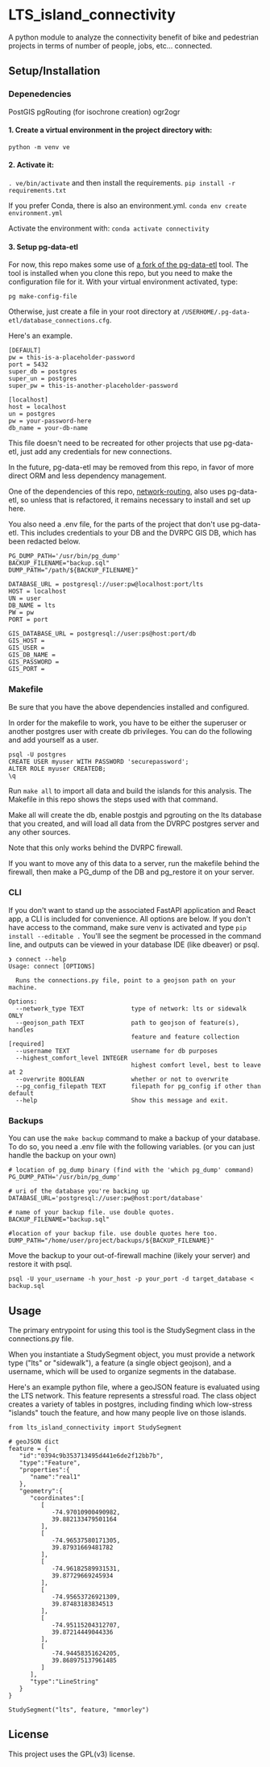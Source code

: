 # LTS_island_connectivity

A python module to analyze the connectivity benefit of bike and pedestrian projects in terms of number of people, jobs, etc... connected.

## Setup/Installation
### Depenedencies
PostGIS
pgRouting (for isochrone creation)
ogr2ogr


#### 1. Create a virtual environment in the project directory with:
```shell
python -m venv ve
```

#### 2. Activate it:
`. ve/bin/activate` and then install the requirements. `pip install -r requirements.txt`

If you prefer Conda, there is also an environment.yml.
`conda env create environment.yml` 

Activate the environment with:
`conda activate connectivity`

#### 3. Setup pg-data-etl
For now, this repo makes some use of [a fork of the pg-data-etl](https://github.com/mmorley0395/pg-data-etl) tool. The tool is installed when you clone this repo,
but you need to make the configuration file for it. With your virtual environment activated, type:

```shell
pg make-config-file
```

Otherwise, just create a file in your root directory at `/USERHOME/.pg-data-etl/database_connections.cfg`.

Here's an example.

```
[DEFAULT]
pw = this-is-a-placeholder-password
port = 5432
super_db = postgres
super_un = postgres
super_pw = this-is-another-placeholder-password

[localhost]
host = localhost
un = postgres
pw = your-password-here
db_name = your-db-name 
```

This file doesn't need to be recreated for other projects that use pg-data-etl, just add any credentials for new connections. 

In the future, pg-data-etl may be removed from this repo, in favor of more direct ORM and less dependency management. 

One of the dependencies of this repo, [network-routing](https://github.com/dvrpc/network-routing/tree/master/network_routing), also uses pg-data-etl, 
so unless that is refactored, it remains necessary to install and set up here.

You also need a .env file, for the parts of the project that don't use pg-data-etl. This includes credentials to your DB and the DVRPC GIS DB, which has been redacted below.

```
PG_DUMP_PATH='/usr/bin/pg_dump'
BACKUP_FILENAME="backup.sql"
DUMP_PATH="/path/${BACKUP_FILENAME}"

DATABASE_URL = postgresql://user:pw@localhost:port/lts
HOST = localhost
UN = user
DB_NAME = lts
PW = pw
PORT = port

GIS_DATABASE_URL = postgresql://user:ps@host:port/db
GIS_HOST = 
GIS_USER = 
GIS_DB_NAME = 
GIS_PASSWORD = 
GIS_PORT = 
```

### Makefile

Be sure that you have the above dependencies installed and configured.

In order for the makefile to work, you have to be either the superuser or another postgres user with create db privileges. You can do the following and add yourself as a user.
```
psql -U postgres
CREATE USER myuser WITH PASSWORD 'securepassword';
ALTER ROLE myuser CREATEDB;
\q
```

Run `make all` to import all data and build the islands for this analysis. The Makefile in this repo shows the steps used with that command.

Make all will create the db, enable postgis and pgrouting on the lts database that you created, and will load all data from the DVRPC postgres server and any other sources.

Note that this only works behind the DVRPC firewall.

If you want to move any of this data to a server, run the makefile behind the firewall, then make a PG_dump of the DB and pg_restore it on your server.

### CLI
If you don't want to stand up the associated FastAPI application and React app, a CLI is included for convenience. All options are below. If you don't have access to the command, make sure venv
is activated and type `pip install --editable .` You'll see the segment be processed in the command line, and outputs can be viewed in your database IDE (like dbeaver) or psql. 

```
❯ connect --help
Usage: connect [OPTIONS]

  Runs the connections.py file, point to a geojson path on your machine.

Options:
  --network_type TEXT             type of network: lts or sidewalk ONLY
  --geojson_path TEXT             path to geojson of feature(s), handles
                                  feature and feature collection  [required]
  --username TEXT                 username for db purposes
  --highest_comfort_level INTEGER
                                  highest comfort level, best to leave at 2
  --overwrite BOOLEAN             whether or not to overwrite
  --pg_config_filepath TEXT       filepath for pg_config if other than default
  --help                          Show this message and exit.
```

### Backups
You can use the `make backup` command to make a backup of your database. To do so, you need a .env file with the following variables. (or you can just handle the backup on your own)

```
# location of pg_dump binary (find with the 'which pg_dump' command)
PG_DUMP_PATH='/usr/bin/pg_dump' 

# uri of the database you're backing up
DATABASE_URL='postgresql://user:pw@host:port/database'

# name of your backup file. use double quotes.
BACKUP_FILENAME="backup.sql"

#location of your backup file. use double quotes here too.
DUMP_PATH="/home/user/project/backups/${BACKUP_FILENAME}"
```

Move the backup to your out-of-firewall machine (likely your server) and restore it with psql.

`psql -U your_username -h your_host -p your_port -d target_database < backup.sql`

## Usage
The primary entrypoint for using this tool is the StudySegment class in the connections.py file. 

When you instantiate a StudySegment object, you must provide a network type ("lts" or "sidewalk"), a feature (a single object geojson), and a username, which will be used to organize
segments in the database.

Here's an example python file, where a geoJSON feature is evaluated using the LTS network. This feature represents a stressful road. The class object creates a variety of tables in postgres, 
including finding which low-stress "islands" touch the feature, and how many people live on those islands. 

```
from lts_island_connectivity import StudySegment

# geoJSON dict
feature = {
   "id":"0394c9b353713495d441e6de2f12bb7b",
   "type":"Feature",
   "properties":{
      "name":"real1"
   },
   "geometry":{
      "coordinates":[
         [
            -74.97010900490982,
            39.882133479501164
         ],
         [
            -74.96537580171305,
            39.87931669481782
         ],
         [
            -74.96182589931531,
            39.87729669245934
         ],
         [
            -74.95653726921309,
            39.87483183834513
         ],
         [
            -74.95115204312707,
            39.87214449044336
         ],
         [
            -74.94458351624205,
            39.868975137961485
         ]
      ],
      "type":"LineString"
   }
}

StudySegment("lts", feature, "mmorley")
```

## License
This project uses the GPL(v3) license. 